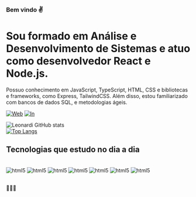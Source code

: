 ### Bem vindo ✌️
# Sou formado em Análise e Desenvolvimento de Sistemas e atuo como desenvolvedor React e Node.js. 
Possuo conhecimento em JavaScript, TypeScript, HTML, CSS e bibliotecas e frameworks, como Express, TailwindCSS. Além disso, estou familiarizado com bancos de dados SQL, e metodologias ágeis.

[![Web](https://img.shields.io/website?label=Web-Site-IvanLeonardi&style=for-the-badge&url=https://ivandev.vercel.app/)](https://www.techdevsolutions.com.br/)
[![In](https://img.shields.io/badge/LinkedIn-0077B5?style=for-the-badge&logo=linkedin&logoColor=white)](https://www.linkedin.com/in/ivan-leonardi-41b317242/)

![Leonardi GitHub stats](https://github-readme-stats.vercel.app/api?username=Ivan-Leonardi&show_icons=true&theme=tokyonight)<br/>
[![Top Langs](https://github-readme-stats.vercel.app/api/top-langs/?username=Ivan-Leonardi&layout=compact)](https://github.com/Ivan-Leonardi/github-readme-stats)


## Tecnologias que estudo no dia a dia

<div style="display: inline_block"><br/>
<img align="center" alt="html5" src="https://img.shields.io/badge/HTML5-E34F26?style=for-the-badge&logo=html5&logoColor=white"/>
<img align="center" alt="html5" src="https://img.shields.io/badge/CSS3-1572B6?style=for-the-badge&logo=css3&logoColor=white"/>
<img align="center" alt="html5" src="https://img.shields.io/badge/JavaScript-F7DF1E?style=for-the-badge&logo=javascript&logoColor=black"/>
<img align="center" alt="html5" src="https://img.shields.io/badge/Node.js-43853D?style=for-the-badge&logo=node.js&logoColor=white"/>
<img align="center" alt="html5" src="https://img.shields.io/badge/TypeScript-007ACC?style=for-the-badge&logo=typescript&logoColor=white"/>
<img align="center" alt="html5" src="https://img.shields.io/badge/MySQL-00000F?style=for-the-badge&logo=mysql&logoColor=white"/>
  <img align="center" alt="html5" src="https://img.shields.io/badge/PostgreSQL-316192?style=for-the-badge&logo=postgresql&logoColor=white"/>
</div> <br/>

🚀🚀🚀
